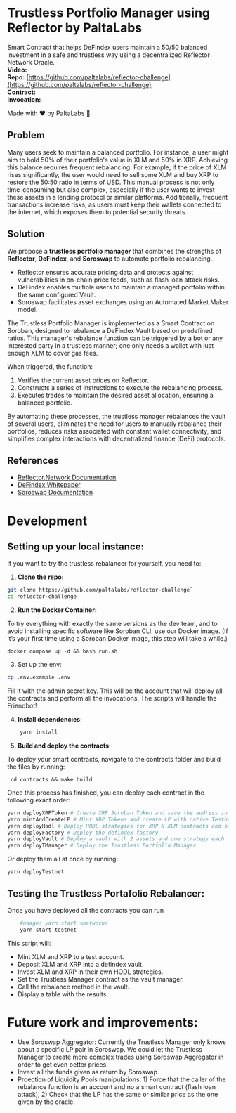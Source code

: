 # Trustless Portfolio Manager using Reflector by PaltaLabs

Smart Contract that helps DeFindex users maintain a 50/50 balanced investment in a safe and trustless way using a decentralized Reflector Network Oracle.  
**Video:**  
**Repo:** [https://github.com/paltalabs/reflector-challenge](https://github.com/paltalabs/reflector-challenge)  
**Contract:**  
**Invocation:**  

Made with ♥️ by PaltaLabs 🥑 

## Problem

Many users seek to maintain a balanced portfolio. For instance, a user might aim to hold 50% of their portfolio's value in XLM and 50% in XRP. Achieving this balance requires frequent rebalancing. For example, if the price of XLM rises significantly, the user would need to sell some XLM and buy XRP to restore the 50:50 ratio in terms of USD. This manual process is not only time-consuming but also complex, especially if the user wants to invest these assets in a lending protocol or similar platforms. Additionally, frequent transactions increase risks, as users must keep their wallets connected to the internet, which exposes them to potential security threats.

## Solution

We propose a **trustless portfolio manager** that combines the strengths of **Reflector**, **DeFindex**, and **Soroswap** to automate portfolio rebalancing.

- Reflector ensures accurate pricing data and protects against vulnerabilities in on-chain price feeds, such as flash loan attack risks.
- DeFindex enables multiple users to maintain a managed portfolio within the same configured Vault.
- Soroswap facilitates asset exchanges using an Automated Market Maker model.

The Trustless Portfolio Manager is implemented as a Smart Contract on Soroban, designed to rebalance a DeFindex Vault based on predefined ratios. This manager's rebalance function can be triggered by a bot or any interested party in a trustless manner; one only needs a wallet with just enough XLM to cover gas fees.

When triggered, the function:
1. Verifies the current asset prices on Reflector.  
2. Constructs a series of instructions to execute the rebalancing process.  
3. Executes trades to maintain the desired asset allocation, ensuring a balanced portfolio.

By automating these processes, the trustless manager rebalances the vault of several users, eliminates the need for users to manually rebalance their portfolios, reduces risks associated with constant wallet connectivity, and simplifies complex interactions with decentralized finance (DeFi) protocols.

## References

- [Reflector.Network Documentation](https://reflector.network/docs)  
- [DeFindex Whitepaper](https://docs.defindex.io/whitepaper/10-whitepaper/01-introduction)  
- [Soroswap Documentation](https://docs.soroswap.finance/)  



# Development

## Setting up your local instance:
If you want to try the trustless rebalancer for yourself, you need to:

1. **Clone the repo:**
```bash
git clone https://github.com/paltalabs/reflector-challenge`
cd reflector-challenge
```
2. **Run the Docker Container:**

To try everything with exactly the same versions as the dev team, and to avoid installing specific software like Soroban CLI, use our Docker image. (If it’s your first time using a Soroban Docker image, this step will take a while.)

    docker compose up -d && bash run.sh

3. Set up the env:

```bash
cp .env.example .env
```

Fill it with the admin secret key. This will be the account that will deploy all the contracts and perform all the invocations. The scripts will handle the Friendbot!

4. **Install dependencies**:
```bash
    yarn install
```
5. **Build and deploy the contracts**:

To deploy your smart contracts, navigate to the contracts folder and build the files by running:

     cd contracts && make build

Once this process has finished, you can deploy each contract in the following exact order:

 ``` bash
yarn deployXRPToken # Create XRP Soroban Token and save the address in the .soroban folder
yarn mintAndCreateLP # Mint XRP Tokens and create LP with native Testnet XLM in Soroswap
yarn deployHodl # Deploy HODL strategies for XRP & XLM contracts and save the address in the .soroban folder
yarn deployFactory # Deploy the defindex factory
yarn deployVault # Deploy a vault with 2 assets and one strategy each
yarn deployTManager # Deploy the Trustless Portfolio Manager
 ```

Or deploy them all at once by running:

    yarn deployTestnet

## Testing the Trustless Portafolio Rebalancer:
Once you have deployed all the contracts you can run
``` bash
    #usage: yarn start <network>
    yarn start testnet
```
This script will:
    
- Mint XLM and XRP to a test account.
- Deposit XLM and XRP into a defindex vault.
- Invest XLM and XRP in their own HODL strategies.
- Set the Trustless Manager contract as the vault manager.
- Call the rebalance method in the vault.
- Display a table with the results.


# Future work and improvements:
- Use Soroswap Aggregator: Currently the Trustless Manager only knows about a specific LP pair in Soroswap. We could let the Trustless Manager to create more complex trades using Soroswap Aggregator in order to get even better prices.
- Invest all the funds given as return by Soroswap.
- Proection of Liquidity Pools manipulations: 1) Force that the caller of the rebalance function is an account and no a smart contract (flash loan attack), 2) Check that the LP has the same or similar price as the one given by the oracle.